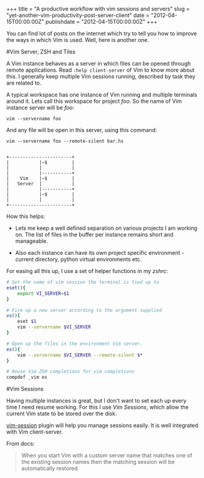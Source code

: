 +++
title = "A productive workflow with vim sessions and servers"
slug = "yet-another-vim-productivity-post-server-client"
date = "2012-04-15T00:00:00Z"
publishdate = "2012-04-15T00:00:00Z"
+++

You can find lot of posts on the internet which try to tell you how to improve
the ways in which Vim is used. Well, here is another one.

#Vim Server, ZSH and Tiles

A Vim instance behaves as a server in which files can be opened through remote
applications. Read `:help client-server` of Vim to know more about this. I
generally keep multiple Vim sessions running, described by task they are related
to.

A typical workspace has one instance of Vim running and multiple terminals
around it.  Lets call this workspace for project *foo*. So the name of Vim
instance server will be *foo*:

    vim --servername foo

And any file will be open in this server, using this command:

    vim --servername foo --remote-silent bar.hs


    +-----------------------+
    |           |~$         |
    |           |           |
    |           |-----------+
    |    Vim    |~$         |
    |   Server  |           |
    |           |-----------+
    |           |~$         |
    |           |           |
    +-----------------------+


How this helps:

 - Lets me keep a well defined separation on various projects I am working on.
   The list of files in the buffer per instance remains short and manageable.

 - Also each instance can have its own project specific environment - current
   directory, python virtual environments etc.

For easing all this up, I use a set of helper functions in my *zshrc*:

```bash
# Set the name of vim session the terminal is tied up to
eset(){
    export VI_SERVER=$1
}

# Fire up a new server according to the argument supplied
vs(){
    eset $1
    vim --servername $VI_SERVER
}

# Open up the files in the environment Vim server.
es(){
    vim --servername $VI_SERVER --remote-silent $*
}

# Reuse Vim ZSH completions for vim completions
compdef _vim es

```

#Vim Sessions

Having multiple instances is great, but I don't want to set each up every time I
need resume working. For this I use *Vim Sessions*, which allow the current Vim
state to be stored over the disk.

[vim-session][vim-session] plugin will help you manage sessions easily. It is
well integrated with Vim client-server.

From docs:

> When you start Vim with a custom server name that matches one of the existing
> session names then the matching session will be automatically restored.

[vim-session]: https://github.com/xolox/vim-session
[zshrc]: https://github.com/crodjer/vimfiles
[vimconfig]: https://github.com/crodjer/configs/blob/master/zshrc
